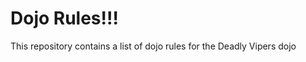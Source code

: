Dojo Rules!!!
==========

This repository contains a list of dojo rules for the Deadly Vipers dojo

